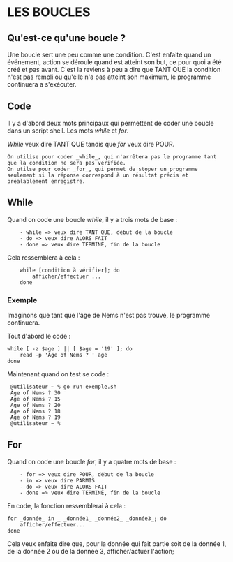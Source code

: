 # LES BOUCLES

## Qu'est-ce qu'une boucle ?

Une boucle sert une peu comme une condition. C'est enfaite quand un événement, action se déroule quand est atteint son but, ce pour quoi a été créé et pas avant.
C'est la reviens à peu a dire que TANT QUE la condition n'est pas rempli ou qu'elle n'a pas atteint son maximum, le programme continuera a s'exécuter.

## Code

Il y a d'abord deux mots principaux qui permettent de coder une boucle dans un script shell. Les mots _while_ et _for_. 

_While_ veux dire TANT QUE tandis que _for_ veux dire POUR.

    On utilise pour coder _while_, qui n'arrêtera pas le programme tant que la condition ne sera pas vérifiée.
    On utilse pour coder _for_, qui permet de stoper un programme seulement si la réponse correspond à un résultat précis et préalablement enregistré.
    
 ## While
 
 Quand on code une boucle _while_, il y a trois mots de base :
 
        - while => veux dire TANT QUE, début de la boucle
        - do => veux dire ALORS FAIT
        - done => veux dire TERMINÉ, fin de la boucle
    
 Cela ressemblera à cela :
 
        while [condition à vérifier]; do
            afficher/effectuer ...
        done
  
  ### Exemple
  
  Imaginons que tant que l'âge de Nems n'est pas trouvé, le programme continuera.
  
  Tout d'abord le code :
  
    while [ -z $age ] || [ $age = '19' ]; do
        read -p 'Age of Nems ? ' age
    done

 Maintenant quand on test se code :
 
     @utilisateur ~ % go run exemple.sh
     Age of Nems ? 30
     Age of Nems ? 15
     Age of Nems ? 20
     Age of Nems ? 18
     Age of Nems ? 19
     @utilisateur ~ % 
     
 ## For
 
 Quand on code une boucle _for_, il y a quatre mots de base :
 
        - for => veux dire POUR, début de la boucle
        - in => veux dire PARMIS
        - do => veux dire ALORS FAIT
        - done => veux dire TERMINÉ, fin de la boucle
        
En code, la fonction ressemblerai à cela :

    for _donnée_ in _ _donnée1_ _donnée2_ _donnée3_; do
        afficher/effectuer...
    done
  
Cela veux enfaite dire que, pour la donnée qui fait partie soit de la donnée 1, de la donnée 2 ou de la donnée 3, afficher/actuer l'action;
